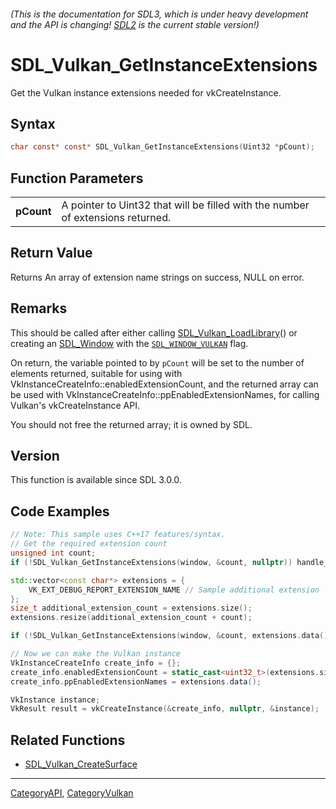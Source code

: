 ###### (This is the documentation for SDL3, which is under heavy development and the API is changing! [SDL2](https://wiki.libsdl.org/SDL2/) is the current stable version!)
# SDL_Vulkan_GetInstanceExtensions

Get the Vulkan instance extensions needed for vkCreateInstance.

## Syntax

```c
char const* const* SDL_Vulkan_GetInstanceExtensions(Uint32 *pCount);

```

## Function Parameters

|                |                                                                                 |
| -------------- | ------------------------------------------------------------------------------- |
| **pCount**     | A pointer to Uint32 that will be filled with the number of extensions returned. |

## Return Value

Returns An array of extension name strings on success, NULL on error.

## Remarks

This should be called after either calling
[SDL_Vulkan_LoadLibrary](SDL_Vulkan_LoadLibrary.md)() or creating an
[SDL_Window](SDL_Window.md) with the [`SDL_WINDOW_VULKAN`](SDL_WINDOW_VULKAN)
flag.

On return, the variable pointed to by `pCount` will be set to the number of
elements returned, suitable for using with
VkInstanceCreateInfo::enabledExtensionCount, and the returned array can be
used with VkInstanceCreateInfo::ppEnabledExtensionNames, for calling
Vulkan's vkCreateInstance API.

You should not free the returned array; it is owned by SDL.

## Version

This function is available since SDL 3.0.0.

## Code Examples

```c++
// Note: This sample uses C++17 features/syntax.
// Get the required extension count
unsigned int count;
if (!SDL_Vulkan_GetInstanceExtensions(window, &count, nullptr)) handle_error();

std::vector<const char*> extensions = {
    VK_EXT_DEBUG_REPORT_EXTENSION_NAME // Sample additional extension
};
size_t additional_extension_count = extensions.size();
extensions.resize(additional_extension_count + count);

if (!SDL_Vulkan_GetInstanceExtensions(window, &count, extensions.data() + additional_extension_count)) handle_error();

// Now we can make the Vulkan instance
VkInstanceCreateInfo create_info = {};
create_info.enabledExtensionCount = static_cast<uint32_t>(extensions.size());
create_info.ppEnabledExtensionNames = extensions.data();

VkInstance instance;
VkResult result = vkCreateInstance(&create_info, nullptr, &instance);
```

## Related Functions

* [SDL_Vulkan_CreateSurface](SDL_Vulkan_CreateSurface.md)

----
[CategoryAPI](CategoryAPI.md), [CategoryVulkan](CategoryVulkan.md)
